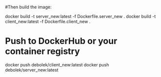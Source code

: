 #Then build the image:

docker build -t server_new:latest -f Dockerfile.server_new .
docker build -t client_new:latest -f Dockerfile.client_new .





# Push to DockerHub or your container registry

docker push debolek/client_new:latest
docker push debolek/server_new:latest

